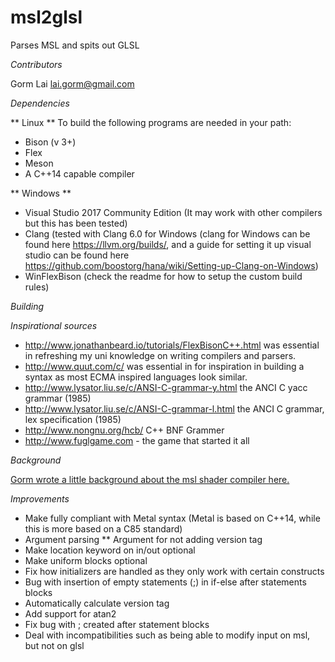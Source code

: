 # msl2glsl
Parses MSL and spits out GLSL

*Contributors*

Gorm Lai <lai.gorm@gmail.com>

*Dependencies*

** Linux ** 
To build the following programs are needed in your path:
* Bison (v 3+)
* Flex
* Meson 
* A C++14 capable compiler

** Windows **

* Visual Studio 2017 Community Edition (It may work with other compilers but this has been tested)
* Clang (tested with Clang 6.0 for Windows (clang for Windows can be found here https://llvm.org/builds/, and a guide for setting it up visual studio can be found here https://github.com/boostorg/hana/wiki/Setting-up-Clang-on-Windows)
* WinFlexBison (check the readme for how to setup the custom build rules)

*Building*



*Inspirational sources*

* http://www.jonathanbeard.io/tutorials/FlexBisonC++.html was essential in refreshing my uni knowledge on writing compilers and parsers.
* http://www.quut.com/c/ was essential in for inspiration in building a syntax as most ECMA inspired languages look similar.
* http://www.lysator.liu.se/c/ANSI-C-grammar-y.html the ANCI C yacc grammar (1985)
* http://www.lysator.liu.se/c/ANSI-C-grammar-l.html the ANCI C grammar, lex specification (1985)
* http://www.nongnu.org/hcb/ C++ BNF Grammer
* http://www.fuglgame.com - the game that started it all

*Background*

[Gorm wrote a little background about the msl shader compiler here.](http://www.gormlai.com/post/msl2glsl/)

*Improvements*

* Make fully compliant with Metal syntax (Metal is based on C++14, while this is more based on a C85 standard)
* Argument parsing
** Argument for not adding version tag
* Make location keyword on in/out optional
* Make uniform blocks optional
* Fix how initializers are handled as they only work with certain constructs
* Bug with insertion of empty statements (;) in if-else after statements blocks
* Automatically calculate version tag
* Add support for atan2
* Fix bug with ; created after statement blocks
* Deal with incompatibilities such as being able to modify input on msl, but not on glsl
